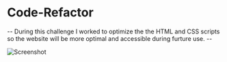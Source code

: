 # Code-Refactor

-- During this challenge I worked to optimize the the HTML and CSS scripts so the website will be more optimal and accessible during furture use. --

![Screenshot](/assets/images/screenshot.jpeg?raw=true "Screenshot")